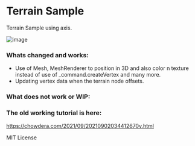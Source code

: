 # Terrain Sample 
Terrain Sample using axis.

![image](https://github.com/johnspeny/TerrainSample/blob/main/Resources/hill.png)


### Whats changed and works:
- Use of Mesh, MeshRenderer to position in 3D and also color n texture instead of use of _command.createVertex and many more.
- Updating vertex data when the terrain node offsets.

### What does not work or WIP:


### The old working tutorial is here:
https://chowdera.com/2021/09/20210902034412670v.html


MIT License

